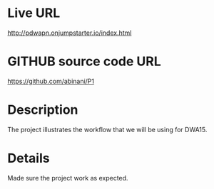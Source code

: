 # Live URL
http://pdwapn.onjumpstarter.io/index.html

# GITHUB source code URL
https://github.com/abinani/P1

# Description
The project illustrates the workflow that we will be using for DWA15.

# Details
Made sure the project work as expected.

